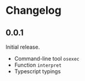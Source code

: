 # Changelog

## 0.0.1

Initial release.

* Command-line tool `osexec`
* Function `interpret`
* Typescript typings
